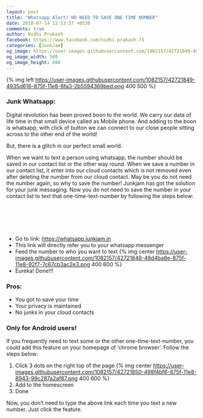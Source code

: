 ```yaml
---
layout: post
title: "Whatsapp Alert! NO NEED TO SAVE ONE TIME NUMBER"
date: 2018-07-14 12:13:37 +0530
comments: true
author: Nidhi Prakash
facebook: https://www.facebook.com/nidhi.prakash.75
categories: [JunkJam]
og_image: https://user-images.githubusercontent.com/1082157/42721849-4935d616-875f-11e8-8fa3-2b5594369bed.png
og_image_width: 500
og_image_height: 600
---
```


{% img left https://user-images.githubusercontent.com/1082157/42721849-4935d616-875f-11e8-8fa3-2b5594369bed.png 400 500 %}
### Junk Whatsapp:
Digital revolution has been proved boon to the world. We carry our data of life time in that small device called as Mobile phone. And adding to the boon is whatsapp, with click of button we can connect to our close people sitting across to the other end of the world!

<!-- more -->

But, there is a glitch in our perfect small world.

When we want to text a person using whatsapp, the number should be saved in our contact list or the other way round. When we save a number in our contact list, it enter into our cloud contacts which is not removed even after deleting the number from our cloud contact.
May be you do not need the number again, so why to save the number!
Junkjam has got the solution for your junk messaging. Now you do not need to save the number in your contact list to text that one-time-text-number by following the steps below:

<br/>
<br/>
<br/>
<br/>

-  Go to link: <a href="https://whatsapp.junkjam.in" target="_blank">https://whatsapp.junkjam.in</a>
-  This link will directly refer you to your whatsapp messenger
-  Feed the number to who you want to text
 {% img center https://user-images.githubusercontent.com/1082157/42721848-48d4ba8e-875f-11e8-92f7-7c67cb3ac2e3.png 400 600 %}
-  Eureka! Done!!!

### Pros:
- You got to save your time
- Your privacy is maintained
- No junks in your cloud contacts

### Only for Android users!
If you frequently need to text some or the other one-time-text-number, you could add this feature on your homepage of ‘chrome browser’.
Follow the steps below:

1.  Click 3 dots on the right top of the page
{% img center https://user-images.githubusercontent.com/1082157/42721850-498f4bf6-875f-11e8-8943-99c287a2af87.png 400 600 %}
2.  Add to the homescreen
3.  Done

Now, you don’t need to type the above link each time you text a new number. Just click the feature.


